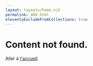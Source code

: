 ```yaml
---
layout: layouts/home.njk
permalink: 404.html
eleventyExcludeFromCollections: true
---
```

# Content not found.

Aller à <a href="{{ '/' | url }}">l'accueil</a>.
